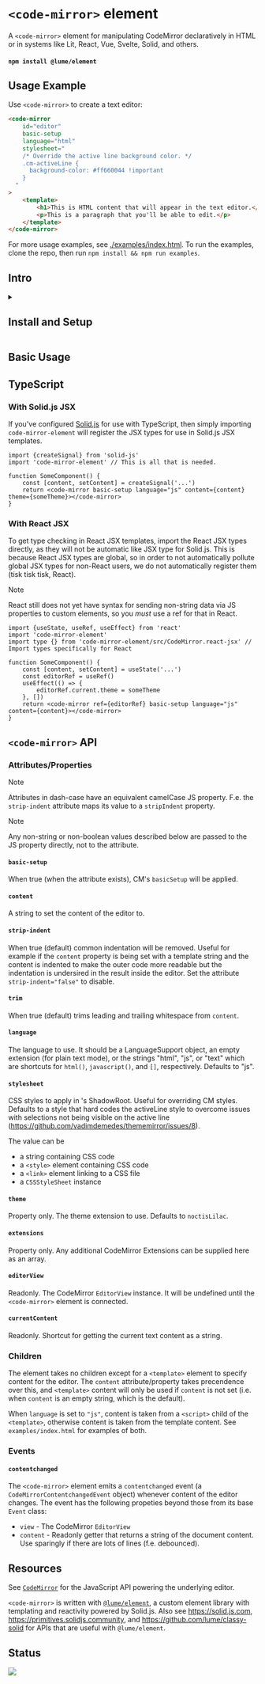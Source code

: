 # `<code-mirror>` element

A `<code-mirror>` element for manipulating CodeMirror declaratively in HTML or
in systems like Lit, React, Vue, Svelte, Solid, and others.

<h4><code><strong>npm install @lume/element</strong></code></h4>

<!--
## Live demos

- [Example on CodePen]()
-->

## Usage Example

Use `<code-mirror>` to create a text editor:

```html
<code-mirror
	id="editor"
	basic-setup
	language="html"
	stylesheet="
    /* Override the active line background color. */
    .cm-activeLine {
      background-color: #ff660044 !important
    }
  "
>
	<template>
		<h1>This is HTML content that will appear in the text editor.</h1>
		<p>This is a paragraph that you'll be able to edit.</p>
	</template>
</code-mirror>
```

For more usage examples, see [./examples/index.html](./examples/index.html). To
run the examples, clone the repo, then run `npm install && npm run examples`.

## Intro

<details><summary><h2>Install and Setup</h2></summary>

> **STUB:** This section needs expansion, but should be enough for anyone
> familiar with common build tooling in the webdev/JS ecosystem. Contributions
> very welcome!

<details><summary><h3>CDN method (no compiler or command line knowledge needed)</h3></summary>

Follow the guide on [installing `lume` from
CDN](https://docs.lume.io/guide/install/?id=cdn-easiest), but simply replace
`lume` with `code-mirror-element`. The process is otherwise the same.

<!--
TODO:
Here's a live example on CodePen based on those instructions
 -->

</details>

<details><summary><h3>Local install</h3></summary>

This assumes some familiarity with command lines and JavScript build tools.

First make sure you've installed Node.js so that we have the `npm` package manager avaiable.

Install the `code-mirror-element` package using the following in a terminal:

```sh
npm install code-mirror-element
```

Now, `import` into your project and start using the element in HTML, JSX, `html` template tags, etc.

```js
import 'code-mirror-element'

// Ready to use
```

Optionally import the classes (especially useful for type annotations in TypeScript).

```js
import {CodeMirror, CodeMirrorContentchangedEvent} from 'code-mirror-element'

const editor = document.querySelector('#editor') as CodeMirror

editor.addEventListener('contentchanged', (event: CodeMirrorContentchangedEvent) => {
  // ...
})
```

</details>

</details>

## Basic Usage

## TypeScript

### With Solid.js JSX

If you've configured [Solid.js](https://solidjs.com) for use with TypeScript,
then simply importing `code-mirror-element` will register the JSX types for use
in Solid.js JSX templates.

```tsx
import {createSignal} from 'solid-js'
import 'code-mirror-element' // This is all that is needed.

function SomeComponent() {
	const [content, setContent] = createSignal('...')
	return <code-mirror basic-setup language="js" content={content} theme={someTheme}></code-mirror>
}
```

### With React JSX

To get type checking in React JSX templates, import the React JSX types
directly, as they will not be automatic like JSX type for Solid.js. This is
because React JSX types are global, so in order to not automatically pollute
global JSX types for non-React users, we do not automatically register them
(tisk tisk tisk, React).

> [!Note]
> React still does not yet have syntax for sending non-string data via JS
> properties to custom elements, so you _must_ use a ref for that in React.

```tsx
import {useState, useRef, useEffect} from 'react'
import 'code-mirror-element'
import type {} from 'code-mirror-element/src/CodeMirror.react-jsx' // Import types specifically for React

function SomeComponent() {
	const [content, setContent] = useState('...')
	const editorRef = useRef()
	useEffect(() => {
		editorRef.current.theme = someTheme
	}, [])
	return <code-mirror ref={editorRef} basic-setup language="js" content={content}></code-mirror>
}
```

## `<code-mirror>` API

### Attributes/Properties

> [!Note]
> Attributes in dash-case have an equivalent camelCase JS property. F.e. the
> `strip-indent` attribute maps its value to a `stripIndent` property.

> [!Note]
> Any non-string or non-boolean values described below are passed to the JS property directly,
> not to the attribute.

#### `basic-setup`

When true (when the attribute exists), CM's `basicSetup` will be applied.

#### `content`

A string to set the content of the editor to.

#### `strip-indent`

When true (default) common indentation will be removed. Useful for
example if the `content` property is being set with a template string and
the content is indented to make the outer code more readable but the
indentation is undersired in the result inside the editor. Set the attribute
`strip-indent="false"` to disable.

#### `trim`

When true (default) trims leading and trailing whitespace from `content`.

#### `language`

The language to use. It should be a LanguageSupport object, an empty
extension (for plain text mode), or the strings "html", "js", or "text"
which are shortcuts for `html()`, `javascript()`, and `[]`, respectively.
Defaults to "js".

#### `stylesheet`

CSS styles to apply in <code-mirror>'s ShadowRoot. Useful for overriding
CM styles. Defaults to a style that hard codes the activeLine style to
overcome issues with selections not being visible on the active line
(https://github.com/vadimdemedes/thememirror/issues/8).

The value can be

- a string containing CSS code
- a `<style>` element containing CSS code
- a `<link>` element linking to a CSS file
- a `CSSStyleSheet` instance

#### `theme`

Property only. The theme extension to use. Defaults to `noctisLilac`.

#### `extensions`

Property only. Any additional CodeMirror Extensions can be supplied here as an array.

#### `editorView`

Readonly. The CodeMirror `EditorView` instance. It will be undefined until the `<code-mirror>` element is connected.

#### `currentContent`

Readonly. Shortcut for getting the current text content as a string.

### Children

The element takes no children except for a `<template>` element to specify
content for the editor. The `content` attribute/property takes precendence over
this, and `<template>` content will only be used if `content` is not set (i.e.
when `content` is an empty string, which is the default).

When `language` is set to `"js"`, content is taken from a `<script>` child of
the `<template>`, otherwise content is taken from the template content. See
`examples/index.html` for examples of both.

### Events

#### `contentchanged`

The `<code-mirror>` element emits a `contentchanged` event (a
`CodeMirrorContentchangedEvent` object) whenever content of the editor changes.
The event has the following propeties beyond those from its base `Event` class:

- `view` - The CodeMirror `EditorView`
- `content` - Readonly getter that returns a string of the document content. Use sparingly if there are lots of lines (f.e. debounced).

## Resources

See [`CodeMirror`](https://codemirror.net) for the JavaScript API powering the
underlying editor.

`<code-mirror>` is written with
[`@lume/element`](https://github.com/lume/element), a custom element library
with templating and reactivity powered by Solid.js. Also see
https://solid.js.com, https://primitives.solidjs.community, and
https://github.com/lume/classy-solid for APIs that are useful with
`@lume/element`.

## Status

![](https://github.com/lume/element/workflows/Build%20and%20Test/badge.svg)
